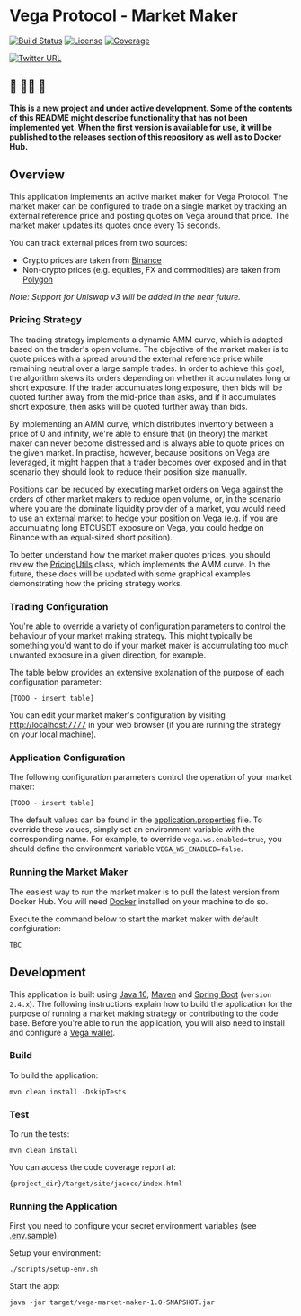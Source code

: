 # Vega Protocol - Market Maker

[![Build Status](https://app.travis-ci.com/MM0819/vega-market-maker.svg?branch=main)](https://app.travis-ci.com/MM0819/vega-market-maker) 
[![License](https://img.shields.io/github/license/MM0819/vega-market-maker.svg)](https://github.com/MM0819/vega-market-maker/blob/main/LICENSE)
[![Coverage](https://codecov.io/gh/MM0819/vega-market-maker/branch/main/graph/badge.svg)](https://app.codecov.io/gh/MM0819/vega-market-maker)


[![Twitter URL](https://img.shields.io/twitter/url/https/twitter.com/bitcoin__bill.svg?style=social&label=Follow%20%40bitcoin__bill)](https://twitter.com/bitcoin__bill)

## :construction: :construction_worker_man: :construction:

**This is a new project and under active development. Some of the contents of this README might describe functionality that has not been implemented yet. When the first version is available for use, it will be published to the releases section of this repository as well as to Docker Hub.**

## Overview

This application implements an active market maker for Vega Protocol. The market maker can be configured to trade on a single market by tracking an external reference price and posting quotes on Vega around that price. The market maker updates its quotes once every 15 seconds.

You can track external prices from two sources:

* Crypto prices are taken from [Binance](https://binance.com)
* Non-crypto prices (e.g. equities, FX and commodities) are taken from [Polygon](https://polygon.io)

*Note: Support for Uniswap v3 will be added in the near future.*

### Pricing Strategy

The trading strategy implements a dynamic AMM curve, which is adapted based on the trader's open volume. The objective of the market maker is to quote prices with a spread around the external reference price while remaining neutral over a large sample trades. In order to achieve this goal, the algorithm skews its orders depending on whether it accumulates long or short exposure. If the trader accumulates long exposure, then bids will be quoted further away from the mid-price than asks, and if it accumulates short exposure, then asks will be quoted further away than bids.

By implementing an AMM curve, which distributes inventory between a price of 0 and infinity, we're able to ensure that (in theory) the market maker can never become distressed and is always able to quote prices on the given market. In practise, however, because positions on Vega are leveraged, it might happen that a trader becomes over exposed and in that scenario they should look to reduce their position size manually. 

Positions can be reduced by executing market orders on Vega against the orders of other market makers to reduce open volume, or, in the scenario where you are the dominate liquidity provider of a market, you would need to use an external market to hedge your position on Vega (e.g. if you are accumulating long BTCUSDT exposure on Vega, you could hedge on Binance with an equal-sized short position).

To better understand how the market maker quotes prices, you should review the [PricingUtils](https://github.com/MM0819/vega-market-maker/blob/main/src/main/java/com/vega/protocol/utils/PricingUtils.java) class, which implements the AMM curve. In the future, these docs will be updated with some graphical examples demonstrating how the pricing strategy works.

### Trading Configuration

You're able to override a variety of configuration parameters to control the behaviour of your market making strategy. This might typically be something you'd want to do if your market maker is accumulating too much unwanted exposure in a given direction, for example. 

The table below provides an extensive explanation of the purpose of each configuration parameter:

`[TODO - insert table]`

You can edit your market maker's configuration by visiting [http://localhost:7777](http://localhost:7777) in your web browser (if you are running the strategy on your local machine).

### Application Configuration

The following configuration parameters control the operation of your market maker:

`[TODO - insert table]`

The default values can be found in the [application.properties](https://github.com/MM0819/vega-market-maker/blob/main/src/main/resources/application.properties) file. To override these values, simply set an environment variable with the corresponding name. For example, to override `vega.ws.enabled=true`, you should define the environment variable `VEGA_WS_ENABLED=false`.

### Running the Market Maker

The easiest way to run the market maker is to pull the latest version from Docker Hub. You will need [Docker](https://www.docker.com) installed on your machine to do so.

Execute the command below to start the market maker with default confgiuration:

`TBC`

## Development

This application is built using [Java 16](https://www.oracle.com/java/technologies/javase/jdk16-archive-downloads.html), [Maven](https://maven.apache.org) and [Spring Boot](https://spring.io/projects/spring-boot) (`version 2.4.x`). The following instructions explain how to build the application for the purpose of running a market making strategy or contributing to the code base. Before you're able to run the application, you will also need to install and configure a [Vega wallet](https://github.com/vegaprotocol/vegawallet).

### Build

To build the application:

`mvn clean install -DskipTests`

### Test

To run the tests:

`mvn clean install`

You can access the code coverage report at:

`{project_dir}/target/site/jacoco/index.html`

### Running the Application

First you need to configure your secret environment variables (see [.env.sample](https://github.com/MM0819/vega-market-maker/blob/main/.env.sample)).

Setup your environment: 

`./scripts/setup-env.sh`

Start the app: 

`java -jar target/vega-market-maker-1.0-SNAPSHOT.jar`
